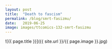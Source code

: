 ```yaml
---
layout: post
title:  "Death to fascism"
permalink: /blog/smrt-fasizmu/
date:   2019-06-25
image: images/ttcomics-132-smrt-fasizmu
---
```

![{{ page.title }}]({{ site.url }}/{{ page.image }}.jpg)

